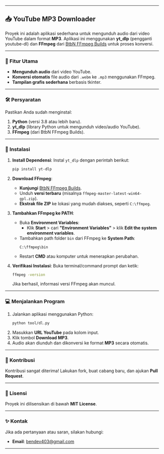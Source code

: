 
---

## 📥 YouTube MP3 Downloader

Proyek ini adalah aplikasi sederhana untuk mengunduh audio dari video YouTube dalam format **MP3**. Aplikasi ini menggunakan **yt_dlp** (pengganti youtube-dl) dan **FFmpeg** dari [BtbN FFmpeg Builds](https://github.com/BtbN/FFmpeg-Builds/releases) untuk proses konversi.

---

### 🚀 Fitur Utama
- **Mengunduh audio** dari video YouTube.
- **Konversi otomatis** file audio dari `.webm` ke `.mp3` menggunakan FFmpeg.
- **Tampilan grafis sederhana** berbasis tkinter.

---

### 🛠️ Persyaratan
Pastikan Anda sudah menginstal:
1. **Python** (versi 3.8 atau lebih baru).
2. **yt_dlp** (library Python untuk mengunduh video/audio YouTube).
3. **FFmpeg** (dari BtbN FFmpeg Builds).

---

### 📝 Instalasi

1. **Install Dependensi**:
   Instal `yt_dlp` dengan perintah berikut:
   ```bash
   pip install yt-dlp
   ```

2. **Download FFmpeg**:
   - **Kunjungi** [BtbN FFmpeg Builds](https://github.com/BtbN/FFmpeg-Builds/releases).
   - Unduh **versi terbaru** (misalnya `ffmpeg-master-latest-win64-gpl.zip`).
   - **Ekstrak file ZIP** ke lokasi yang mudah diakses, seperti `C:\ffmpeg`.

3. **Tambahkan FFmpeg ke PATH**:
   - Buka **Environment Variables**:
     - Klik **Start** > cari **"Environment Variables"** > klik **Edit the system environment variables**.
   - Tambahkan path folder `bin` dari FFmpeg ke **System Path**:
     ```
     C:\ffmpeg\bin
     ```
   - Restart **CMD** atau komputer untuk menerapkan perubahan.

4. **Verifikasi Instalasi**:
   Buka terminal/command prompt dan ketik:
   ```bash
   ffmpeg -version
   ```
   Jika berhasil, informasi versi FFmpeg akan muncul.

---

### 💻 Menjalankan Program
1. Jalankan aplikasi menggunakan Python:
   ```bash
   python tool/dl.py
   ```
2. Masukkan **URL YouTube** pada kolom input.
3. Klik tombol **Download MP3**.
4. Audio akan diunduh dan dikonversi ke format **MP3** secara otomatis.

---

### 🤝 Kontribusi
Kontribusi sangat diterima! Lakukan fork, buat cabang baru, dan ajukan **Pull Request**.

---

### 📜 Lisensi
Proyek ini dilisensikan di bawah **MIT License**.

---

### ✨ Kontak
Jika ada pertanyaan atau saran, silakan hubungi:  
- **Email**: bendev403@gmail.com

---